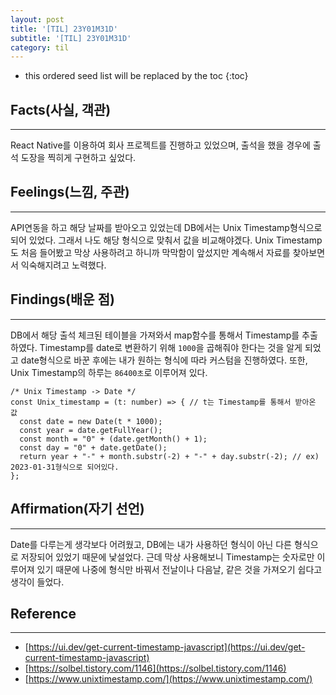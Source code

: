 ```yaml
---
layout: post
title: '[TIL] 23Y01M31D'
subtitle: '[TIL] 23Y01M31D'
category: til
---
```


<!-- prettier-ignore -->
* this ordered seed list will be replaced by the toc 
{:toc}

## Facts(사실, 객관)

---

React Native를 이용하여 회사 프로젝트를 진행하고 있었으며, 출석을 했을 경우에 출석 도장을 찍히게 구현하고 싶었다.

## Feelings(느낌, 주관)

---

API연동을 하고 해당 날짜를 받아오고 있었는데 DB에서는 Unix Timestamp형식으로 되어 있었다. 그래서 나도 해당 형식으로 맞춰서 값을 비교해야겠다. Unix Timestamp도 처음 들어봤고 막상 사용하려고 하니까 막막함이 앞섰지만 계속해서 자료를 찾아보면서 익숙해지려고 노력했다.

## Findings(배운 점)

---

DB에서 해당 출석 체크된 테이블을 가져와서 map함수를 통해서 Timestamp를 추출하였다. Timestamp를 date로 변환하기 위해 `1000`을 곱해줘야 한다는 것을 알게 되었고 date형식으로 바꾼 후에는 내가 원하는 형식에 따라 커스텀을 진행하였다. 또한, Unix Timestamp의 하루는 `86400초`로 이루어져 있다.

```
/* Unix Timestamp -> Date */
const Unix_timestamp = (t: number) => { // t는 Timestamp를 통해서 받아온 값
  const date = new Date(t * 1000);
  const year = date.getFullYear();
  const month = "0" + (date.getMonth() + 1);
  const day = "0" + date.getDate();
  return year + "-" + month.substr(-2) + "-" + day.substr(-2); // ex) 2023-01-31형식으로 되어있다.
};
```

## Affirmation(자기 선언)

---

Date를 다루는게 생각보다 어려웠고, DB에는 내가 사용하던 형식이 아닌 다른 형식으로 저장되어 있었기 때문에 낯설었다. 근데 막상 사용해보니 Timestamp는 숫자로만 이루어져 있기 때문에 나중에 형식만 바꿔서 전날이나 다음날, 같은 것을 가져오기 쉽다고 생각이 들었다.

## Reference

---

- [https://ui.dev/get-current-timestamp-javascript](https://ui.dev/get-current-timestamp-javascript)
- [https://solbel.tistory.com/1146](https://solbel.tistory.com/1146)
- [https://www.unixtimestamp.com/](https://www.unixtimestamp.com/)
